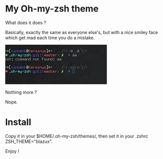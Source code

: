 # My Oh-my-zsh theme

What does it does ?

Basically, exactly the same as everyone else's, but with a nice smiley face which get mad each time you do a mistake.

![alt text](https://github.com/blazux/omz-theme/blob/master/screenshot.png)

Nothing more ?

Nope.

# Install

Copy it in your $HOME/.oh-my-zsh/themes/, then set it in your .zshrc ZSH_THEME="blazux".

Enjoy !

